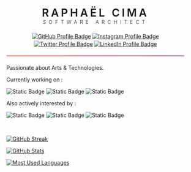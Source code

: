 <style>
.separator {
    background: linear-gradient(30deg, #E96443AA, #904E95AA);
    border-radius: 20px;
    max-width: 465px;
    margin: 1.5em 0;
    height: 3px;
    width: 100%;
}
</style>
<div style="
    justify-content: center;
    flex-direction: column;
    align-items: center;
    min-width: 200px;
    max-width: 465px;
    display: flex;
    /* padding: 0.5em 0 0 0; */
    gap: 1.5em;
">
    <div style="
        justify-content: center;
        flex-direction: column;
        align-items: center;
        width: 100%;
        display: flex;
    ">
        <div style="
            letter-spacing: 0.2em;
            text-align: center;
            font-weight: 600;
            font-size: 2em;
        ">
            RAPHAËL CIMA
        </div>
        <div style="
            letter-spacing: 0.58em;
            text-align: center;
            font-weight: 300;
            font-size: 0.9em;
        ">
            SOFTWARE ARCHITECT
        </div>
    </div>
    <div style="
        justify-content: center;
        flex-wrap: wrap;
        display: flex;
        width: 100%;
        gap: 0.2em;
    ">
        <a               
            href="https://github.com/AtlasRW"
            target="_blank"
        >
            <img
                src="https://img.shields.io/badge/AtlasRW-%23333333AA?style=flat&logo=github&logoColor=FFFFFF"
                alt="GitHub Profile Badge"
            >
        </a>
        <a               
            href="https://www.instagram.com/rw_atlas"
            target="_blank"
        >
            <img
                src="https://img.shields.io/badge/rw__atlas-%23F56040AA?style=flat&logo=instagram&logoColor=FFFFFF"
                alt="Instagram Profile Badge"
            >
        </a>
        <a               
            href="https://twitter.com/rw_atlas"
            target="_blank"
        >
            <img
                src="https://img.shields.io/badge/@rw__atlas-%231DA1F2AA?style=flat&logo=twitter&logoColor=FFFFFF"
                alt="Twitter Profile Badge"
            >
        </a>
        <a               
            href="https://www.linkedin.com/in/atlasrw"
            target="_blank"
        >
            <img
                src="https://img.shields.io/badge/atlasrw-%230077B5AA?style=flat&logo=linkedin&logoColor=FFFFFF"
                alt="LinkedIn Profile Badge"
            >
        </a>
    </div>
</div>

<hr style="
    background: linear-gradient(30deg, #E96443AA, #904E95AA);
    border-radius: 20px;
    max-width: 465px;
    margin: 1.5em 0;
    height: 3px;
    width: 100%;
">

Passionate about Arts & Technologies.

<!-- <hr style="
    background: linear-gradient(30deg, #E96443AA, #904E95AA);
    border-radius: 20px;
    max-width: 465px;
    margin: 1.5em 0;
    height: 3px;
    width: 100%;
"> -->

Currently working on :

![Static Badge](https://img.shields.io/badge/%F0%9F%8C%8D-Web-666?style=flat&labelColor=666)
![Static Badge](https://img.shields.io/badge/%E2%98%81%EF%B8%8F-Cloud-666?style=flat&labelColor=666)
![Static Badge](https://img.shields.io/badge/%F0%9F%94%97-Blockchain-666?style=flat&labelColor=666)

<!-- 🌍 Web | ☁️ Cloud | 🔗 Blockchain -->

Also actively interested by :

![Static Badge](https://img.shields.io/badge/%F0%9F%93%9D-Systems-666?style=flat&labelColor=666)
![Static Badge](https://img.shields.io/badge/%F0%9F%94%92-Cybersecurity-666?style=flat&labelColor=666)
![Static Badge](https://img.shields.io/badge/%F0%9F%94%A8-Apple%20Platforms-666?style=flat&labelColor=666)

<!-- 📝 Systems | 🔒 Cybersecurity | 🔨 Apple Platforms -->

<!-- <hr style="
    background: linear-gradient(30deg, #E96443AA, #904E95AA);
    border-radius: 20px;
    max-width: 465px;
    margin: 1.5em 0;
    height: 3px;
    width: 100%;
"> -->

<br>

[![GitHub Streak](https://github-readme-streak-stats.herokuapp.com/?user=atlasrw&theme=dark&hide_border=true&mode=weekly&card_width=465&date_format=&date_format=M%5B%20Y%5D&background=30%2CE96443AA%2C904E95AA&dates=EBEBEBB2&currStreakLabel=FFFFFF&fire=EBEBEB49&ring=EBEBEB49)](https://github.com/AtlasRW)

[![GitHub Stats](https://github-readme-stats.vercel.app/api/?username=atlasrw&theme=dark&hide_border=true&show_icons=true&cache_seconds=86400&show=reviews,discussions_started,discussions_answered,prs_merged,prs_merged_percentage&hide=stars&include_all_commits=true&hide_title=true&bg_color=30,E96443AA,904E95AA&title_color=fff&text_color=fff&icon_color=fff)](https://github.com/AtlasRW)

[![Most Used Languages](https://github-readme-stats.vercel.app/api/top-langs/?username=atlasrw&theme=dark&hide_border=true&layout=compact&card_width=465&bg_color=30,E96443AA,904E95AA&title_color=fff&text_color=fff&icon_color=fff)](https://github.com/AtlasRW)

<!--
**AtlasRW/AtlasRW** is a ✨ _special_ ✨ repository because its `README.md` (this file) appears on your GitHub profile.

Here are some ideas to get you started:

- 🔭 I’m currently working on ...
- 🌱 I’m currently learning ...
- 👯 I’m looking to collaborate on ...
- 🤔 I’m looking for help with ...
- 💬 Ask me about ...
- 📫 How to reach me: ...
- 😄 Pronouns: ...
- ⚡ Fun fact: ...
-->
